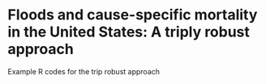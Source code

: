 # Floods and cause-specific mortality in the United States: A triply robust approach
Example R codes for the trip robust approach
